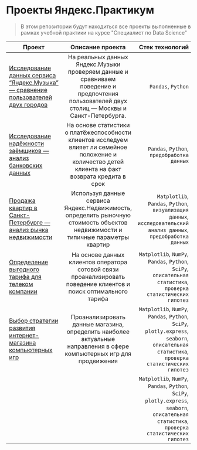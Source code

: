 # Проекты Яндекс.Практикум 
>В этом репозитории будут находиться все проекты выполненные в рамках учебной практики на курсе "Специалист по Data Science"


| Проект   |      Описание проекта     |  Стек технологий |
|----------|:-------------:|------:|
|[Исследование данных сервиса “Яндекс.Музыка” — сравнение пользователей двух городов](https://github.com/milka-de/yandex_practicum/tree/main/yndex_music_proj) | На реальных данных Яндекс.Музыки проверяем данные и сравниваем поведение и предпочтения пользователей двух столиц — Москвы и Санкт-Петербурга. |`Pandas`, `Python`|
| [Исследование надёжности заёмщиков — анализ банковских данных](https://github.com/milka-de/yandex_practicum/tree/main/bank_analysis) |На основе статистики о платёжеспособности клиентов исследуем влияет ли семейное положение и количество детей клиента на факт возврата кредита в срок|`Pandas`, `Python`, `предобработка данных`|
|[Продажа квартир в Санкт-Петербурге — анализ рынка недвижимости](https://github.com/milka-de/yandex_practicum/tree/main/real_property_research)|Используя данные сервиса Яндекс.Недвижимость, определить рыночную стоимость объектов недвижимости и типичные параметры квартир|`Matplotlib`, `Pandas`, `Python`, `визуализация данных`, `исследовательский анализ данных`, `предобработка данных`|
|[Определение выгодного тарифа для телеком компании](https://github.com/milka-de/yandex_practicum/tree/main/favorable_tariff_selection)|На основе данных клиентов оператора сотовой связи проанализировать поведение клиентов и поиск оптимального тарифа|`Matplotlib`, `NumPy`, `Pandas`, `Python`, `SciPy`, `описательная статистика`, `проверка статистических гипотез`|
|[Выбор стратегии развития интернет-магазина компьютерных игр](https://github.com/milka-de/yandex_practicum/tree/main/game_platfom_analysis)| Проанализировать данные магазина, определить наиболее актуальные направления в сфере компьютерных игр для продвижения|`Matplotlib`, `NumPy`, `Pandas`, `Python`, `SciPy`, `plotly.express`, `seaborn`, `описательная статистика`, `проверка статистических гипотез`|
|[]()| |`Matplotlib`, `NumPy`, `Pandas`, `Python`, `SciPy`, `plotly.express`, `seaborn`, `описательная статистика`, `проверка статистических гипотез`|
